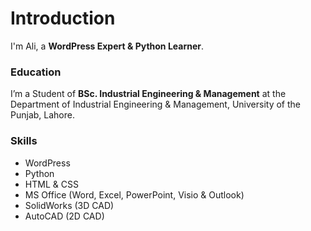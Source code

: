
# Introduction
I'm Ali, a <b>WordPress Expert & Python Learner</b>.

### Education
I’m a Student of <b>BSc. Industrial Engineering & Management</b> at the Department of Industrial Engineering & Management, University of the Punjab, Lahore.

### Skills
- WordPress
- Python
- HTML & CSS
- MS Office (Word, Excel, PowerPoint, Visio & Outlook)
- SolidWorks (3D CAD)
- AutoCAD (2D CAD)
